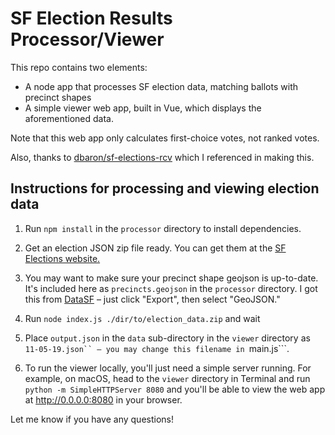 # SF Election Results Processor/Viewer

This repo contains two elements:
* A node app that processes SF election data, matching ballots with precinct shapes
* A simple viewer web app, built in Vue, which displays the aforementioned data.

Note that this web app only calculates first-choice votes, not ranked votes.

Also, thanks to [dbaron/sf-elections-rcv](https://github.com/dbaron/sf-elections-rcv) which I referenced in making this.

## Instructions for processing and viewing election data

1. Run ```npm install``` in the ```processor``` directory to install dependencies.

2. Get an election JSON zip file ready. You can get them at the [SF Elections website.](https://sfelections.sfgov.org/november-5-2019-election-results-detailed-reports)

3. You may want to make sure your precinct shape geojson is up-to-date. It's included here as ```precincts.geojson``` in the ```processor``` directory. I got this from [DataSF](https://data.sfgov.org/City-Management-and-Ethics/Election-Precincts-Current-Defined-2012/fhns-n8qp) – just click "Export", then select "GeoJSON."

4. Run ```node index.js ./dir/to/election_data.zip``` and wait

5. Place ```output.json``` in the ```data``` sub-directory in the ```viewer``` directory as ```11-05-19.json`` – you may change this filename in ```main.js```.

6. To run the viewer locally, you'll just need a simple server running. For example, on macOS, head to the ```viewer``` directory in Terminal and run ```python -m SimpleHTTPServer 8080``` and you'll be able to view the web app at http://0.0.0.0:8080 in your browser.

Let me know if you have any questions!

